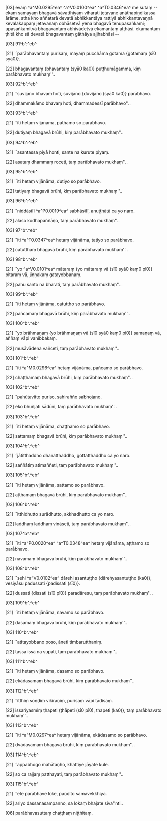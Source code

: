 [03] evaṃ ^a^M0.0295^ea^ ^a^V0.0100^ea^ ^a^T0.0346^ea^ me sutaṃ -- ekaṃ samayaṃ bhagavā sāvatthiyaṃ viharati  jetavane anāthapiṇḍikassa ārāme. atha kho aññatarā devatā  abhikkantāya rattiyā abhikkantavaṇṇā kevalakappaṃ jetavanaṃ obhāsetvā  yena bhagavā tenupasaṅkami; upasaṅkamitvā bhagavantaṃ abhivādetvā  ekamantaṃ aṭṭhāsi. ekamantaṃ ṭhitā kho sā devatā bhagavantaṃ gāthāya  ajjhabhāsi --

[03] 91^b^.^eb^

[21] ``parābhavantaṃ purisaṃ, mayaṃ pucchāma gotama {gotamaṃ (sī0 syā0)}.

[22] bhagavantaṃ {bhavantaṃ (syā0 ka0)} puṭṭhumāgamma, kiṃ parābhavato mukhaṃ''..

[03] 92^b^.^eb^

[21] ``suvijāno bhavaṃ hoti, suvijāno {duvijāno (syā0 ka0)} parābhavo.

[22] dhammakāmo bhavaṃ hoti, dhammadessī parābhavo''..

[03] 93^b^.^eb^

[21] ``iti hetaṃ vijānāma, paṭhamo so parābhavo.

[22] dutiyaṃ bhagavā brūhi, kiṃ parābhavato mukhaṃ''..

[03] 94^b^.^eb^

[21] ``asantassa piyā honti, sante na kurute piyaṃ.

[22] asataṃ dhammaṃ roceti, taṃ parābhavato mukhaṃ''..

[03] 95^b^.^eb^

[21] ``iti hetaṃ vijānāma, dutiyo so parābhavo.

[22] tatiyaṃ bhagavā brūhi, kiṃ parābhavato mukhaṃ''..

[03] 96^b^.^eb^

[21] ``niddāsīlī ^a^P0.0019^ea^ sabhāsīlī, anuṭṭhātā ca  yo naro.

[22] alaso kodhapaññāṇo, taṃ parābhavato mukhaṃ''..

[03] 97^b^.^eb^

[21] ``iti ^a^T0.0347^ea^ hetaṃ vijānāma, tatiyo so parābhavo.

[22] catutthaṃ bhagavā brūhi, kiṃ parābhavato mukhaṃ''..

[03] 98^b^.^eb^

[21] ``yo ^a^V0.0101^ea^ mātaraṃ {yo mātaraṃ vā (sī0 syā0 kaṃ0 pī0)}  pitaraṃ vā, jiṇṇakaṃ gatayobbanaṃ.

[22] pahu santo na bharati, taṃ parābhavato mukhaṃ''..

[03] 99^b^.^eb^

[21] ``iti hetaṃ vijānāma, catuttho so parābhavo.

[22] pañcamaṃ bhagavā brūhi, kiṃ parābhavato mukhaṃ''..

[03] 100^b^.^eb^

[21] ``yo brāhmaṇaṃ {yo brāhmaṇaṃ vā (sī0 syā0 kaṃ0 pī0)}   samaṇaṃ vā, aññaṃ vāpi vanibbakaṃ.

[22] musāvādena vañceti, taṃ parābhavato mukhaṃ''..

[03] 101^b^.^eb^

[21] ``iti ^a^M0.0296^ea^ hetaṃ vijānāma, pañcamo so parābhavo.

[22] chaṭṭhamaṃ bhagavā brūhi, kiṃ parābhavato mukhaṃ''..

[03] 102^b^.^eb^

[21] ``pahūtavitto puriso, sahirañño sabhojano.

[22] eko bhuñjati sādūni, taṃ parābhavato mukhaṃ''..

[03] 103^b^.^eb^

[21] ``iti hetaṃ vijānāma, chaṭṭhamo so parābhavo.

[22] sattamaṃ bhagavā brūhi, kiṃ parābhavato mukhaṃ''..

[03] 104^b^.^eb^

[21] ``jātitthaddho dhanatthaddho, gottatthaddho ca yo naro.

[22] saññātiṃ atimaññeti, taṃ parābhavato mukhaṃ''..

[03] 105^b^.^eb^

[21] ``iti hetaṃ vijānāma, sattamo so parābhavo.

[22] aṭṭhamaṃ bhagavā brūhi, kiṃ parābhavato mukhaṃ''..

[03] 106^b^.^eb^

[21] ``itthidhutto surādhutto, akkhadhutto ca yo naro.

[22] laddhaṃ laddhaṃ vināseti, taṃ parābhavato mukhaṃ''..

[03] 107^b^.^eb^

[21] ``iti ^a^P0.0020^ea^ ^a^T0.0348^ea^ hetaṃ vijānāma, aṭṭhamo so  parābhavo.

[22] navamaṃ bhagavā brūhi, kiṃ parābhavato mukhaṃ''..

[03] 108^b^.^eb^

[21] ``sehi ^a^V0.0102^ea^ dārehi asantuṭṭho {dārehyasantuṭṭho (ka0)},  vesiyāsu padussati {padissati (sī0)}.

[22] dussati {dissati (sī0 pī0)} paradāresu, taṃ parābhavato mukhaṃ''..

[03] 109^b^.^eb^

[21] ``iti hetaṃ vijānāma, navamo so parābhavo.

[22] dasamaṃ bhagavā brūhi, kiṃ parābhavato mukhaṃ''..

[03] 110^b^.^eb^

[21] ``atītayobbano poso, āneti timbarutthaniṃ.

[22] tassā issā na supati, taṃ parābhavato mukhaṃ''..

[03] 111^b^.^eb^

[21] ``iti hetaṃ vijānāma, dasamo so parābhavo.

[22] ekādasamaṃ bhagavā brūhi, kiṃ parābhavato mukhaṃ''..

[03] 112^b^.^eb^

[21] ``itthiṃ soṇḍiṃ vikiraṇiṃ, purisaṃ vāpi tādisaṃ.

[22] issariyasmiṃ ṭhapeti {ṭhāpeti (sī0 pī0), thapeti (ka0)}, taṃ parābhavato mukhaṃ''..

[03] 113^b^.^eb^

[21] ``iti ^a^M0.0297^ea^ hetaṃ vijānāma, ekādasamo so parābhavo.

[22] dvādasamaṃ bhagavā brūhi, kiṃ parābhavato mukhaṃ''..

[03] 114^b^.^eb^

[21] ``appabhogo mahātaṇho, khattiye jāyate kule.

[22] so ca rajjaṃ patthayati, taṃ parābhavato mukhaṃ''..

[03] 115^b^.^eb^

[21] ``ete parābhave loke, paṇḍito samavekkhiya.

[22] ariyo dassanasampanno, sa lokaṃ bhajate siva''nti..

[06] parābhavasuttaṃ chaṭṭhaṃ niṭṭhitaṃ.